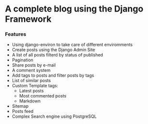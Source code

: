 ﻿# A complete blog using the Django Framework

### Features
- Using django-environ to take care of different enviromments
- Create posts using the Django Admin Site
- A list of all posts filterd by status of published
- Pagination
- Share posts by e-mail
- A comment system
- Add tags to posts and filter posts by tags
- List of similar posts
- Custom Template tags:
    - Latest posts
    - Most commented posts
    - Markdown
- Sitemap
- Posts feed
- Complex Search engine using PostgreSQL
